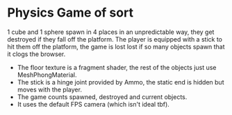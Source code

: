 # Physics Game of sort

1 cube and 1 sphere spawn in 4 places in an unpredictable way, they get destroyed if they fall off the platform.
The player is equipped with a stick to hit them off the platform, the game is lost lost if so many objects spawn 
that it clogs the browser.

- The floor texture is a fragment shader, the rest of the objects just use MeshPhongMaterial. 
- The stick is a hinge joint provided by Ammo, the static end is hidden but moves with the player.
- The game counts spawned, destroyed and current objects.
- It uses the default FPS camera (which isn't ideal tbf).
